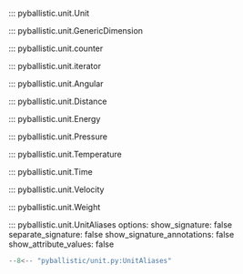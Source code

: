 ::: pyballistic.unit.Unit

::: pyballistic.unit.GenericDimension

::: pyballistic.unit.counter

::: pyballistic.unit.iterator

::: pyballistic.unit.Angular

::: pyballistic.unit.Distance

::: pyballistic.unit.Energy

::: pyballistic.unit.Pressure

::: pyballistic.unit.Temperature

::: pyballistic.unit.Time

::: pyballistic.unit.Velocity

::: pyballistic.unit.Weight

::: pyballistic.unit.UnitAliases
    options:
        show_signature: false
        separate_signature: false
        show_signature_annotations: false
        show_attribute_values: false

```python
--8<-- "pyballistic/unit.py:UnitAliases"
```
